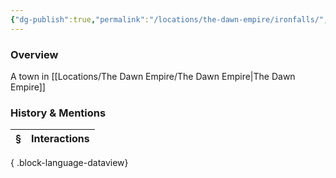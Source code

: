 ```yaml
---
{"dg-publish":true,"permalink":"/locations/the-dawn-empire/ironfalls/","tags":["Undiscovered"],"updated":"2025-08-11T11:53:31.780+01:00"}
---
```


### Overview
A town in [[Locations/The Dawn Empire/The Dawn Empire\|The Dawn Empire]]

### History & Mentions
| § | Interactions |
| - | ------------ |

{ .block-language-dataview}